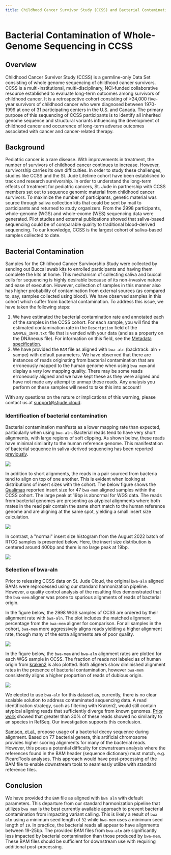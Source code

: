 ```yaml
---
title: Childhood Cancer Survivor Study (CCSS) and Bacterial Contamination
---
```


# Bacterial Contamination of Whole-Genome Sequencing in CCSS

## Overview

Childhood Cancer Survivor Study (CCSS) is a germline-only Data Set consisting of whole genome sequencing of childhood cancer survivors. CCSS is a multi-institutional, multi-disciplinary, NCI-funded collaborative resource established to evaluate long-term outcomes among survivors of childhood cancer. It is a retrospective cohort consisting of >24,000 five-year survivors of childhood cancer who were diagnosed between 1970-1999 at one of 31 participating centers in the U.S. and Canada. The primary purpose of this sequencing of CCSS participants is to identify all inherited genome sequence and structural variants influencing the development of childhood cancer and occurrence of long-term adverse outcomes associated with cancer and cancer-related therapy. 

## Background

Pediatric cancer is a rare disease. With improvements in treatment, the number of survivors of childhood cancer continues to increase. However, survivorship carries its own difficulties. In order to study these challenges, studies like CCSS and the St. Jude Lifetime cohort have been established to track and research survivorship. In order to understand the long-term effects of treatment for pediatric cancers, St. Jude in partnership with CCSS members set out to sequence genomic material from childhood cancer survivors. To maximize the number of participants, genetic material was source through saliva collection kits that could be sent by mail to participants and returned to study organizers. From the 2998 participants, whole-genome (WGS) and whole-exome (WES) sequencing data were generated. Pilot studies and external publications showed that saliva-based sequencing could be of comparable quality to traditional blood-derived sequencing. To our knowledge, CCSS is the largest cohort of saliva-based samples collected to date.

## Bacterial Contamination

Samples for the Childhood Cancer Survivorship Study were collected by sending out Buccal swab kits to enrolled participants and having them complete the kits at home. This mechanism of collecting saliva and buccal cells for sequencing is highly desirable because of its non-invasive nature and ease of execution. However, collection of samples in this manner also has higher probability of contamination from external sources (as compared to, say, samples collected using blood). We have observed samples in this cohort which suffer from bacterial contamination. To address this issue, we have taken the following steps:

1. We have estimated the bacterial contamination rate and annotated each of the samples in the CCSS cohort. For each sample, you will find the estimated contamination rate in the `Description` field of the `SAMPLE_INFO.txt` file that is vended with your data (and as a property on the DNAnexus file). For information on this field, see the [Metadata specification](../metadata-and-clinical#metadata).
2. We have provided the `BAM` file as aligned with `bwa aln` (backtrack: aln + sampe) with default parameters. We have observed that there are instances of reads originating from bacterial contamination that are erroneously mapped to the human genome when using `bwa mem` and display a *very* low mapping quality. There may be some reads erroneously aligned and we have kept these as they were aligned and have not made any attempt to unmap these reads. Any analysis you perform on these samples will need to take this into account!

With any questions on the nature or implications of this warning, please contact us at [support@stjude.cloud](mailto:support@stjude.cloud).

### Identification of bacterial contamination

Bacterial contamination manifests as a lower mapping rate than expected, particularly when using `bwa-aln`. Bacterial reads tend to have very short alignments, with large regions of soft clipping. As shown below, these reads have minimal similarity to the human reference genome. This manifestation of bacterial sequence in saliva-derived sequencing has been reported [previously](https://doi.org/10.1038/s41598-020-76022-4). 

![](./soft-clips.png)

In addition to short alignments, the reads in a pair sourced from bacteria tend to align on top of one another. This is evident when looking at distributions of insert sizes with the cohort. The below figure shows the [Qualimap](https://doi.org/10.1093/bioinformatics/bts503) reported insert size for 47 `bwa-mem` aligned samples within the CCSS cohort. The large peak at 19bp is abnormal for WGS data. The reads from bacterial genomes are presenting as atypical alignments where both mates in the read pair contain the same short match to the human reference genome and are aligning at the same spot, yielding a small insert size calculation.

![](bwa_mem_qualimap_insert_size.png)

In contrast, a "normal" insert size histogram from the August 2022 batch of RTCG samples is presented below. Here, the insert size distribution is centered around 400bp and there is no large peak at 19bp.

![](./aug22_rtcg_qualimap_insert_size.png)

### Selection of bwa-aln

Prior to releasing CCSS data on St. Jude Cloud, the original `bwa-aln` aligned BAMs were reprocessed using our standard harmonization pipeline. However, a quality control analysis of the resulting files demonstrated that the `bwa-mem` aligner was prone to spurious alignments of reads of bacterial origin.

In the figure below, the 2998 WGS samples of CCSS are ordered by their alignment rate with `bwa-aln`. The plot includes the matched alignment percentage from the `bwa-mem` aligner for comparison. For all samples in the cohort, `bwa-mem` more aggressively aligns reads yielding a higher alignment rate, though many of the extra alignments are of poor quality.

![](./ccss_aln_vs_mem_mapping_rates.png)

In the figure below, the `bwa-mem` and `bwa-aln` alignment rates are plotted for each WGS sample in CCSS. The fraction of reads not labeled as of human origin from [kraken2](https://doi.org/10.1186/s13059-019-1891-0) is also plotted. Both aligners show diminished alignment rates in the presence of bacterial contamination, however `bwa-mem` consistently aligns a higher proportion of reads of dubious origin.

![](./kraken_non_human_fraction_with_mapping_aln_mem.png)

We elected to use `bwa-aln` for this dataset as, currently, there is no clear scalable solution to address contaminated sequencing data. A read identification strategy, such as filtering with Kraken2, would still contain atypical aligning reads that sufficiently diverge from known genomes. [Prior work](https://doi.org/10.1038/s41598-020-76022-4) showed that greater than 30% of these reads showed no similarity to an species in RefSeq. Our investigation supports this conclusion.

[Samson, et.al.](https://doi.org/10.1038/s41598-020-76022-4), propose usage of a bacterial decoy sequence during alignment. Based on 77 bacterial genera, this artificial chromosome provides higher scoring alignments for many of the bacterial reads. However, this poses a potential difficulty for downstream analysis where the references found in the BAM header (sequence dictionary) must match, e.g. PicardTools analyses. This approach would have post-processing of the BAM file to enable downstream tools to seamlessly utilize with standard reference files.

## Conclusion

We have provided the `BAM` file as aligned with `bwa aln` with default parameters. This departure from our standard harmonization pipeline that utilizes `bwa mem` is the best currently available approach to prevent bacterial contamination from impacting variant calling. This is likely a result of `bwa aln` using a minimum seed length of `32` while `bwa-mem` uses a minimum seed length of `19`. In practice, the bacterial reads all appear to have alignments between 19-25bp. The provided BAM files from `bwa-aln` are significantly less impacted by bacterial contamination than those produced by `bwa-mem`. These BAM files should be sufficient for downstream use with requiring additional post-processing.